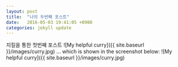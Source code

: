 ```yaml
---
layout: post
title:  "나의 두번째 포스트"
date:   2016-05-03 19:41:05 +0900
categories: jekyll update
---
```

지킬을 통한 첫번째 포스트
![My helpful curry]({{ site.baseurl }}/images/curry.jpg)
... which is shown in the screenshot below:
![My helpful curry]({{ site.baseurl }}/images/curry.jpg)
